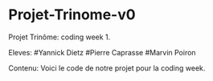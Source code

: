 ﻿# Projet-Trinome-v0

Projet Trinôme: coding week 1. 

Eleves: 
#Yannick Dietz
#Pierre Caprasse
#Marvin Poiron

Contenu:
Voici le code de notre projet pour la coding week. 

